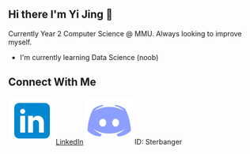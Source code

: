 ## Hi there I'm Yi Jing 👋

Currently Year 2 Computer Science @ MMU. Always looking to improve myself.

- I'm currently learning Data Science (noob)

## Connect With Me 
![LinkedIn Icon](img/linkedin.svg)[LinkedIn](https://www.linkedin.com/in/yi-jing-chong-901774131/)
![Discord](img/discord.svg) ID: Sterbanger 